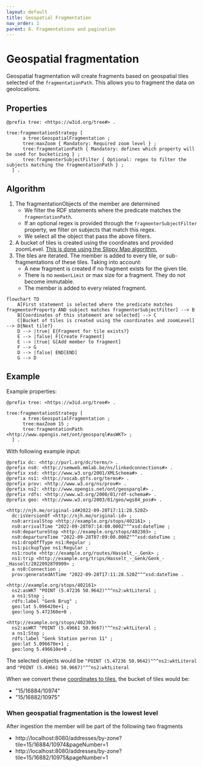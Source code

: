 ```yaml
---
layout: default
title: Geospatial Fragmentation
nav_order: 1
parent: 6. Fragmentations and pagination
---
```


# Geospatial fragmentation

Geospatial fragmentation will create fragments based on geospatial tiles selected of the `fragmentationPath`.
This allows you to fragment the data on geolocations.

## Properties

```turtle
@prefix tree: <https://w3id.org/tree#> .

tree:fragmentationStrategy [
      a tree:GeospatialFragmentation ;
      tree:maxZoom { Mandatory: Required zoom level } ;
      tree:fragmentationPath { Mandatory: defines which property will be used for bucketizing } ;
      tree:fragmenterSubjectFilter { Optional: regex to filter the subjects matching the fragmentationPath } ;
  ] .
```

## Algorithm

1. The fragmentationObjects of the member are determined
   - We filter the RDF statements where the predicate matches the `fragmentationPath`.
   - If an optional regex is provided through the `fragmenterSubjectFilter` property, we filter on subjects that match this regex.
   - We select all the object that pass the above filters.
2. A bucket of tiles is created using the coordinates and provided zoomLevel. [This is done using the Slippy Map algorithm.](https://wiki.openstreetmap.org/wiki/Slippy_map)
3. The tiles are iterated. The member is added to every tile, or sub-fragmentations of these tiles. Taking into account:
   - A new fragment is created if no fragment exists for the given tile.
   - There is no `memberLimit` or max size for a fragment. They do not become immutable.
   - The member is added to every related fragment.



```mermaid
flowchart TD
    A[First statement is selected where the predicate matches fragmenterProperty AND subject matches fragmenterSubjectFilter] --> B
    B[Coordinates of this statement are selected] --> C
    C[Bucket of tiles is created using the coordinates and zoomLevel] --> D{Next tile?}
    D --> |true| E{Fragment for tile exists?}
    E --> |false| F[Create Fragment]
    E --> |true| G[Add member to fragment]
    F --> G
    D --> |false| END[END]
    G --> D
```

## Example

Example properties:

```turtle
@prefix tree: <https://w3id.org/tree#> .

tree:fragmentationStrategy [
      a tree:GeospatialFragmentation ;
      tree:maxZoom 15 ;
      tree:fragmentationPath <http://www.opengis.net/ont/geosparql#asWKT> ;
  ] .
```

With following example input:

```turtle
@prefix dc: <http://purl.org/dc/terms/> .
@prefix ns0: <http://semweb.mmlab.be/ns/linkedconnections#> .
@prefix xsd: <http://www.w3.org/2001/XMLSchema#> .
@prefix ns1: <http://vocab.gtfs.org/terms#> .
@prefix prov: <http://www.w3.org/ns/prov#> .
@prefix ns2: <http://www.opengis.net/ont/geosparql#> .
@prefix rdfs: <http://www.w3.org/2000/01/rdf-schema#> .
@prefix geo: <http://www.w3.org/2003/01/geo/wgs84_pos#> .

<http://njh.me/original-id#2022-09-28T17:11:28.520Z>
  dc:isVersionOf <http://njh.me/original-id> ;
  ns0:arrivalStop <http://example.org/stops/402161> ;
  ns0:arrivalTime "2022-09-28T07:14:00.000Z"^^xsd:dateTime ;
  ns0:departureStop <http://example.org/stops/402303> ;
  ns0:departureTime "2022-09-28T07:09:00.000Z"^^xsd:dateTime ;
  ns1:dropOffType ns1:Regular ;
  ns1:pickupType ns1:Regular ;
  ns1:route <http://example.org/routes/Hasselt_-_Genk> ;
  ns1:trip <http://example.org/trips/Hasselt_-_Genk/Genk_-_Hasselt/20220928T0909> ;
  a ns0:Connection ;
  prov:generatedAtTime "2022-09-28T17:11:28.520Z"^^xsd:dateTime .

<http://example.org/stops/402161>
  ns2:asWKT "POINT (5.47236 50.9642)"^^ns2:wktLiteral ;
  a ns1:Stop ;
  rdfs:label "Genk Brug" ;
  geo:lat 5.096420e+1 ;
  geo:long 5.472360e+0 .

<http://example.org/stops/402303>
  ns2:asWKT "POINT (5.49661 50.9667)"^^ns2:wktLiteral ;
  a ns1:Stop ;
  rdfs:label "Genk Station perron 11" ;
  geo:lat 5.096670e+1 ;
  geo:long 5.496610e+0 .
```

The selected objects would be `"POINT (5.47236 50.9642)"^^ns2:wktLiteral` and `"POINT (5.49661 50.9667)"^^ns2:wktLiteral`

When we convert these [coordinates to tiles](https://wiki.openstreetmap.org/wiki/Slippy_map_tilenames#Lon..2Flat._to_tile_numbers_2), the bucket of tiles would be:

- "15/16884/10974"
- "15/16882/10975"

### When geospatial fragmentation is the lowest level

After ingestion the member will be part of the following two fragments

- http://localhost:8080/addresses/by-zone?tile=15/16884/10974&pageNumber=1
- http://localhost:8080/addresses/by-zone?tile=15/16882/10975&pageNumber=1
